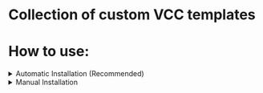 # Collection of custom VCC templates

# How to use:

<details>

<summary>Automatic Installation (Recommended)</summary>

1. Download the latest release package
2. Unzip
3. Run `setup.bat`

</details>

<details>

<summary>Manual Installation</summary>

1. Download the latest release package
2. Unzip
3. Press `Win + R` and type (or copy) `%appdata%\..\Local\VRChatCreatorCompanion`
4. Create a folder `Templates`
5. Copy and paste everything in the zip folder into the `Templates` folder.
6. Add the following repos to VCC:
   - `https://vpm.dreadscripts.com/listings/main.json`
   - `https://rurre.github.io/vpm/index.json`
   - `https://whiteflare.github.io/vpm-repos/vpm.json`
   - `https://vpm.thry.dev/index.json`
   - `https://vpm.razgriz.one/index.json`

</details>
